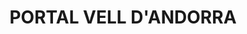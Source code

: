 ---
layout: patrimoni-details
title:  "PORTAL VELL D'ANDORRA"
collections: ["patrimoni-arquitectonic", "bcin-previstos-cbp"]
coordinates:
  - group1:
        - [1.46119198428389, 42.357918178922183]
        - [1.46119077904567, 42.357941632234606]
        - [1.461210269839998, 42.357946900702835]
        - [1.461258629921474, 42.357953495476202]
        - [1.461260779864783, 42.357943197759525]
        - [1.461260943962621, 42.357901893656951]
        - [1.461261618593244, 42.357865603232113]
        - [1.461263956522812, 42.357856246818329]
        - [1.461257848301861, 42.357855851898577]
        - [1.461232698770901, 42.357857704788451]
        - [1.461203323773539, 42.357859813877106]
        - [1.461199758655942, 42.357867589183144]
        - [1.46119292232552, 42.357905674452262]
        - [1.46119198428389, 42.357918178922183]
---